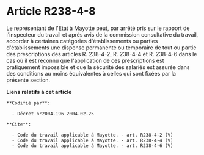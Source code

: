 # Article R238-4-8

Le représentant de l'Etat à Mayotte peut, par arrêté pris sur le rapport de l'inspecteur du travail et après avis de la
commission consultative du travail, accorder à certaines catégories d'établissements ou parties d'établissements une dispense
permanente ou temporaire de tout ou partie des prescriptions des articles R. 238-4-2, 
R. 238-4-4 et R. 238-4-6 dans le cas où il est reconnu que l'application de ces prescriptions est pratiquement impossible et
que la sécurité des salariés est assurée dans des conditions au moins équivalentes à celles qui sont fixées par la présente
section.

**Liens relatifs à cet article**

	**Codifié par**:

	  - Décret n°2004-196 2004-02-25

	**Cite**:

	  - Code du travail applicable à Mayotte. - art. R238-4-2 (V)
	  - Code du travail applicable à Mayotte. - art. R238-4-4 (V)
	  - Code du travail applicable à Mayotte. - art. R238-4-6 (V)
